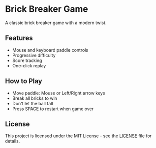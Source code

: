 # Brick Breaker Game

A classic brick breaker game with a modern twist.

## Features
- Mouse and keyboard paddle controls
- Progressive difficulty
- Score tracking
- One-click replay

## How to Play
- Move paddle: Mouse or Left/Right arrow keys
- Break all bricks to win
- Don't let the ball fall
- Press SPACE to restart when game over

## License
This project is licensed under the MIT License - see the [LICENSE](LICENSE) file for details.
